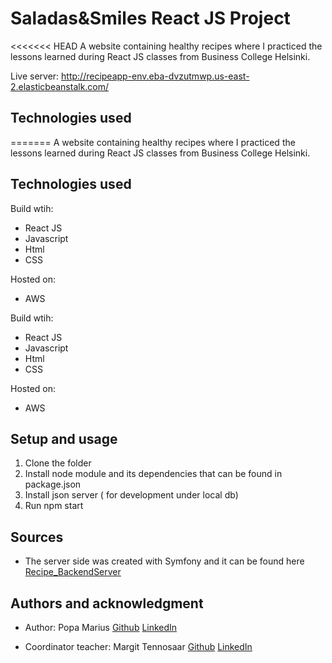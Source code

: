 # Saladas&Smiles React JS Project

<<<<<<< HEAD
A website containing healthy recipes where I practiced the lessons learned during React JS classes from Business College Helsinki.

Live server: http://recipeapp-env.eba-dvzutmwp.us-east-2.elasticbeanstalk.com/

## Technologies used

=======
A website containing healthy recipes where I practiced the lessons learned during React JS classes from Business College Helsinki.

## Technologies used

Build wtih:

- React JS
- Javascript
- Html
- CSS

Hosted on:

- AWS

Build wtih:

- React JS
- Javascript
- Html
- CSS

Hosted on:

- AWS

## Setup and usage

1. Clone the folder
2. Install node module and its dependencies that can be found in
   package.json
3. Install json server ( for development under local db)
4. Run npm start

## Sources

- The server side was created with Symfony and it can be found here [Recipe_BackendServer](https://github.com/izaacyo/Recipe_BackendServer)

## Authors and acknowledgment

- Author: Popa Marius [Github](https://github.com/izaacyo) [LinkedIn](https://www.linkedin.com/in/popamariuspetrut/)

- Coordinator teacher: Margit Tennosaar [Github](https://github.com/margittennosaar) [LinkedIn](https://www.linkedin.com/in/margittennosaar/)
